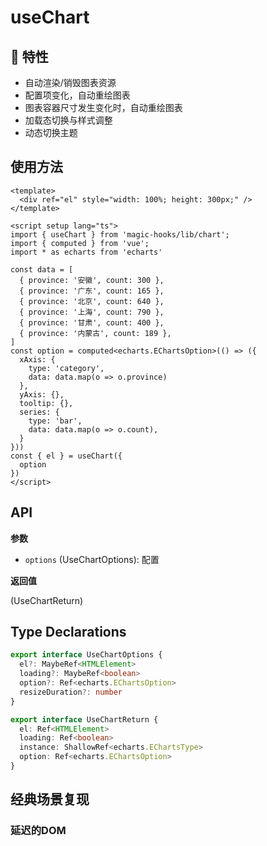 # useChart

<Example title="useChart">
  <chart-useChart />
</Example>

## 🚀 特性

- 自动渲染/销毁图表资源
- 配置项变化，自动重绘图表
- 图表容器尺寸发生变化时，自动重绘图表
- 加载态切换与样式调整
- 动态切换主题

## 使用方法

<Example>
  <chart-useChart-2 />
</Example>

```vue
<template>
  <div ref="el" style="width: 100%; height: 300px;" />
</template>

<script setup lang="ts">
import { useChart } from 'magic-hooks/lib/chart';
import { computed } from 'vue';
import * as echarts from 'echarts'

const data = [
  { province: '安徽', count: 300 },
  { province: '广东', count: 165 },
  { province: '北京', count: 640 },
  { province: '上海', count: 790 },
  { province: '甘肃', count: 400 },
  { province: '内蒙古', count: 189 },
]
const option = computed<echarts.EChartsOption>(() => ({
  xAxis: {
    type: 'category',
    data: data.map(o => o.province)
  },
  yAxis: {},
  tooltip: {},
  series: {
    type: 'bar',
    data: data.map(o => o.count),
  }
}))
const { el } = useChart({
  option
})
</script>
```

## API

**参数**

- `options` (UseChartOptions): 配置

**返回值**

(UseChartReturn)

## Type Declarations

```ts
export interface UseChartOptions {
  el?: MaybeRef<HTMLElement>
  loading?: MaybeRef<boolean>
  option?: Ref<echarts.EChartsOption>
  resizeDuration?: number
}

export interface UseChartReturn {
  el: Ref<HTMLElement>
  loading: Ref<boolean>
  instance: ShallowRef<echarts.EChartsType>
  option: Ref<echarts.EChartsOption>
}

```

## 经典场景复现

### 延迟的DOM

<Example>
  <chart-useChart-3 />
</Example>